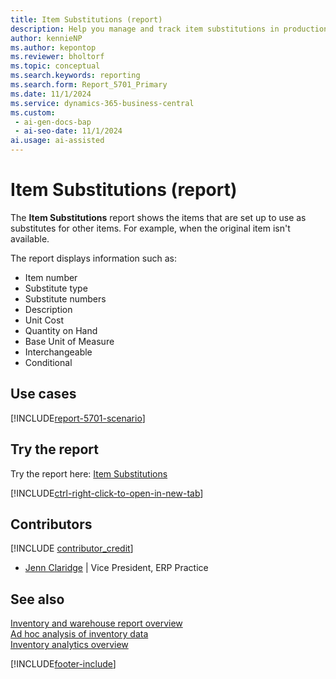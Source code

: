 ```yaml
---
title: Item Substitutions (report)
description: Help you manage and track item substitutions in production orders and bills of materials (BOMs). It allows you to specify substitute items that can be used when the preferred items aren't available, ensuring that production can continue smoothly without delays.
author: kennieNP
ms.author: kepontop
ms.reviewer: bholtorf
ms.topic: conceptual
ms.search.keywords: reporting
ms.search.form: Report_5701_Primary
ms.date: 11/1/2024
ms.service: dynamics-365-business-central
ms.custom:
 - ai-gen-docs-bap
 - ai-seo-date: 11/1/2024
ai.usage: ai-assisted
---
```


# Item Substitutions (report)

The **Item Substitutions** report shows the items that are set up to use as substitutes for other items. For example, when the original item isn't available.

The report displays information such as:

- Item number
- Substitute type
- Substitute numbers
- Description
- Unit Cost
- Quantity on Hand
- Base Unit of Measure
- Interchangeable
- Conditional

## Use cases

[!INCLUDE[report-5701-scenario](../includes/report-5701-scenario-include.md)]

<!-- 

Prompt

Below is a report in an ERP system. Provide 3-4 use cases for different personas working with inventory

Format like this:    
  
As a <persona>, use the report to    
* use case 1  
* use case 2    

Do not capitalize the persona names. 

Do not start lines with "Use the data to"

## Report name
Item Substitutions

## Report description
The *Item Substitutions* report shows substitute items that are set up to be used instead of another item in case that the latter is not available.	
The report displays information such as View, No., Substitute Type, Substitute Nos, Description, Unit Cost, Quantity on Hand, Base Unit of Measure, Interchangeable, and Conditional.

### What the report does

### Use cases
Help you manage and track item substitutions in production orders and bills of materials (BOMs). It allows you to specify substitute items that can be used when the preferred items are not available, ensuring that production can continue smoothly without delays.

Please include your data sources and URLs

-->

## Try the report

Try the report here: [Item Substitutions](https://businesscentral.dynamics.com?report=5701)

[!INCLUDE[ctrl-right-click-to-open-in-new-tab](../includes/ctrl-right-click-to-open-in-new-tab.md)]

## Contributors

[!INCLUDE [contributor_credit](../includes/contributor_credit.md)]

- [Jenn Claridge](https://www.linkedin.com/in/jenn-morton-sabre/) | Vice President, ERP Practice

## See also

[Inventory and warehouse report overview](../inventory-WMS-reports.md)  
[Ad hoc analysis of inventory data](../ad-hoc-analysis-inventory.md)  
[Inventory analytics overview](../inventory-analytics-overview.md)  

[!INCLUDE[footer-include](../includes/footer-banner.md)]